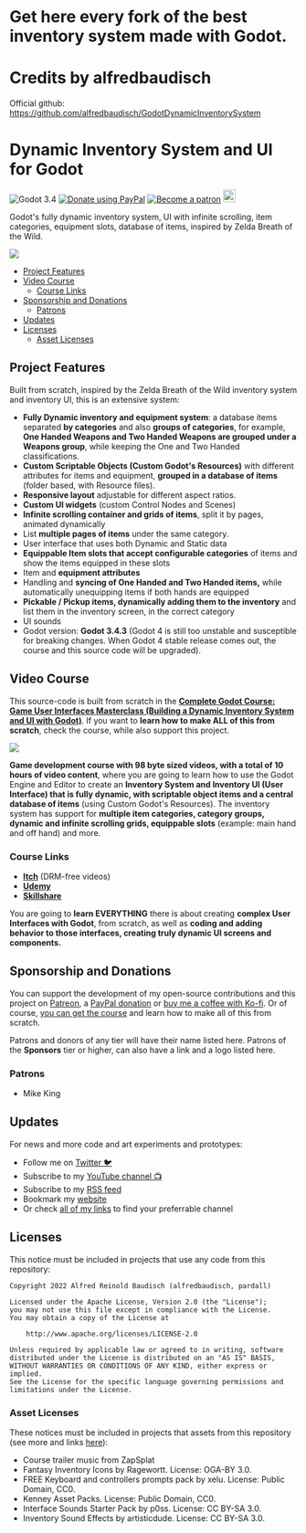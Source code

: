 # Get here every fork of the best inventory system made with Godot.
# Credits by alfredbaudisch
Official github: https://github.com/alfredbaudisch/GodotDynamicInventorySystem


# Dynamic Inventory System and UI for Godot
![Godot 3.4](https://img.shields.io/badge/godot-v3.4-%23478cbf) [![Donate using PayPal](https://raw.githubusercontent.com/laurent22/joplin/dev/Assets/WebsiteAssets/images/badges/Donate-PayPal-green.svg)](https://www.paypal.com/donate?hosted_button_id=FC5FTRRE3548C) [![Become a patron](https://raw.githubusercontent.com/laurent22/joplin/dev/Assets/WebsiteAssets/images/badges/Patreon-Badge.svg)](https://www.patreon.com/alfredbaudisch) <a href='https://ko-fi.com/alfredbaudisch' target='_blank'><img height='22' style='border:0px;height:22px;' src='https://az743702.vo.msecnd.net/cdn/kofi3.png?v=0' border='0' alt='Buy Me a Coffee at ko-fi.com' title='Buy Me a Coffee at ko-fi.com' /></a>

Godot's fully dynamic inventory system, UI with infinite scrolling, item categories, equipment slots, database of items, inspired by Zelda Breath of the Wild.

![](./Assets/Docs/GodotInventoryUI-FinalSystem3.gif)

-   [Project Features](#project-features)
-   [Video Course](#video-course)
    -   [Course Links](#course-links)
-   [Sponsorship and Donations](#sponsorship-and-donations)
    -   [Patrons](#patrons)
-   [Updates](#updates)
-   [Licenses](#licenses)
    -   [Asset Licenses](#asset-licenses)

## Project Features
Built from scratch, inspired by the Zelda Breath of the Wild inventory system and inventory UI, this is an extensive system:

-   **Fully Dynamic inventory and equipment system**: a database items separated **by categories** and also **groups of categories**, for example,  **One Handed Weapons and Two Handed Weapons are grouped under a Weapons group**, while keeping the One and Two Handed classifications.
- **Custom Scriptable Objects (Custom Godot's Resources)** with different attributes for items and equipment, **grouped in a database of items** (folder based, with Resource files).
-   **Responsive layout** adjustable for different aspect ratios.
-   **Custom UI widgets** (custom Control Nodes and Scenes)
-   **Infinite scrolling container and grids of items**, split it by pages, animated dynamically
-   List **multiple pages of items** under the same category.
-   User interface that uses both Dynamic and Static data
-   **Equippable Item slots that accept configurable categories** of items and show the items equipped in these slots
-   Item and **equipment attributes**
-   Handling and **syncing of One Handed and Two Handed items,** while automatically unequipping items if both hands are equipped
-  **Pickable / Pickup items, dynamically adding them to the inventory** and list them in the inventory screen, in the correct category
- UI sounds
- Godot version: **Godot 3.4.3** (Godot 4 is still too unstable and susceptible for breaking changes. When Godot 4 stable release comes out, the course and this source code will be upgraded).  

## Video Course
This source-code is built from scratch in the [**Complete Godot Course: Game User Interfaces Masterclass (Building a Dynamic Inventory System and UI with Godot)**](https://bit.ly/GodotUI). If you want to **learn how to make ALL of this from scratch**, check the course, while also support this project.

[![](./Assets/Docs/courseThumb-YouTube.jpg)](https://bit.ly/GodotUI)

**Game development course with 98 byte sized videos, with a total of 10 hours of video content**, where you are going to learn how to use the Godot Engine and Editor to create an **Inventory System and Inventory UI (User Interface) that is fully dynamic, with scriptable object items and a central database of items** (using Custom Godot's Resources). The inventory system has support for **multiple item categories, category groups, dynamic and infinite scrolling grids, equippable slots** (example: main hand and off hand) and more.  

### Course Links
- **[Itch](https://bit.ly/GodotUI)** (DRM-free videos)
- **[Udemy](https://bit.ly/GodotUIUdemy)**
- **[Skillshare](https://skl.sh/35VyvE1)**

You are going to **learn EVERYTHING** there is about creating **complex User Interfaces with Godot**, from scratch, as well as **coding and adding behavior to those interfaces, creating truly dynamic UI screens and components.**  

## Sponsorship and Donations
You can support the development of my open-source contributions and this project on [Patreon](https://www.patreon.com/alfredbaudisch), a [PayPal donation](https://www.paypal.com/donate?hosted_button_id=FC5FTRRE3548C) or [buy me a coffee with Ko-fi](https://ko-fi.com/alfredbaudisch). Or of course, [you can get the course](https://bit.ly/GodotUI) and learn how to make all of this from scratch.

Patrons and donors of any tier will have their name listed here. Patrons of the **Sponsors** tier or higher, can also have a link and a logo listed here.

### Patrons
-   Mike King

## Updates
For news and more code and art experiments and prototypes:

- Follow me on [Twitter 🐦](https://twitter.com/alfredbaudisch)
- Subscribe to my [YouTube channel 📺](https://www.youtube.com/alfredbaudischcreations)
- Subscribe to my [RSS feed](https://alfredbaudisch.com/feed)
- Bookmark my [website](https://alfredbaudisch.com)
- Or check [all of my links](https://linktr.ee/alfredbaudisch) to find your preferrable channel

## Licenses
This notice must be included in projects that use any code from this repository:

```
Copyright 2022 Alfred Reinold Baudisch (alfredbaudisch, pardall)

Licensed under the Apache License, Version 2.0 (the "License");
you may not use this file except in compliance with the License.
You may obtain a copy of the License at

    http://www.apache.org/licenses/LICENSE-2.0

Unless required by applicable law or agreed to in writing, software
distributed under the License is distributed on an "AS IS" BASIS,
WITHOUT WARRANTIES OR CONDITIONS OF ANY KIND, either express or implied.
See the License for the specific language governing permissions and
limitations under the License.
```

### Asset Licenses
These notices must be included in projects that assets from this repository (see more and links [here](./LICENSE_ASSETS.md)):

-   Course trailer music from ZapSplat
-   Fantasy Inventory Icons by Ragewortt. License: OGA-BY 3.0.
-   FREE Keyboard and controllers prompts pack by xelu. License: Public Domain, CC0.
-   Kenney Asset Packs. License: Public Domain, CC0.
-   Interface Sounds Starter Pack by p0ss. License: CC BY-SA 3.0.
-   Inventory Sound Effects by artisticdude. License: CC BY-SA 3.0.
